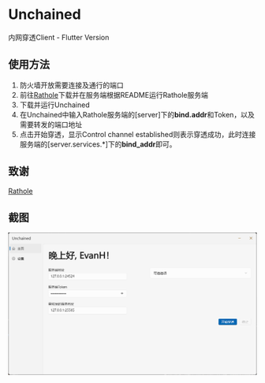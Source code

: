 # Unchained
内网穿透Client - Flutter Version

## 使用方法
1. 防火墙开放需要连接及通行的端口
2. 前往[Rathole](https://github.com/rapiz1/rathole)下载并在服务端根据README运行Rathole服务端
3. 下载并运行Unchained
4. 在Unchained中输入Rathole服务端的[server]下的**bind.addr**和Token，以及需要转发的端口地址
5. 点击开始穿透，显示Control channel established则表示穿透成功，此时连接服务端的[server.services.*]下的**bind_addr**即可。

## 致谢
[Rathole](https://github.com/rapiz1/rathole)

## 截图
![Screenshot](/public/Screenshot.png)
